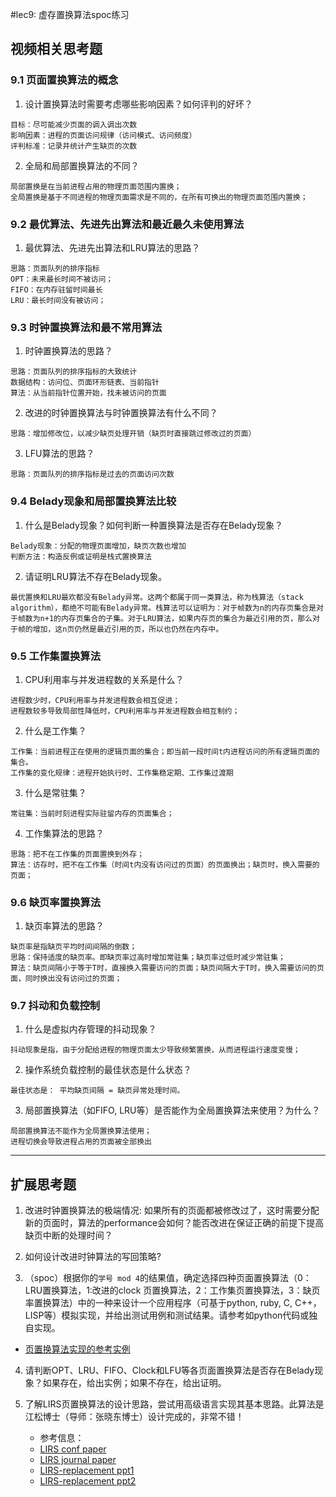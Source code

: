 #lec9: 虚存置换算法spoc练习

## 视频相关思考题

### 9.1 页面置换算法的概念

1. 设计置换算法时需要考虑哪些影响因素？如何评判的好坏？
```
目标：尽可能减少页面的调入调出次数
影响因素：进程的页面访问规律（访问模式、访问频度）
评判标准：记录并统计产生缺页的次数
```

2. 全局和局部置换算法的不同？
```
局部置换是在当前进程占用的物理页面范围内置换；
全局置换是基于不同进程的物理页面需求是不同的，在所有可换出的物理页面范围内置换；
```

### 9.2 最优算法、先进先出算法和最近最久未使用算法

1. 最优算法、先进先出算法和LRU算法的思路？
```
思路：页面队列的排序指标
OPT：未来最长时间不被访问；
FIFO：在内存驻留时间最长
LRU：最长时间没有被访问；
```

### 9.3 时钟置换算法和最不常用算法

1. 时钟置换算法的思路？
```
思路：页面队列的排序指标的大致统计
数据结构：访问位、页面环形链表、当前指针
算法：从当前指针位置开始，找未被访问的页面
```

2. 改进的时钟置换算法与时钟置换算法有什么不同？
```
思路：增加修改位，以减少缺页处理开销（缺页时直接跳过修改过的页面）
```

3. LFU算法的思路？
```
思路：页面队列的排序指标是过去的页面访问次数
```

### 9.4 Belady现象和局部置换算法比较

1. 什么是Belady现象？如何判断一种置换算法是否存在Belady现象？
```
Belady现象：分配的物理页面增加，缺页次数也增加
判断方法：构造反例或证明是栈式置换算法
```

2. 请证明LRU算法不存在Belady现象。
```
最优置换和LRU最欢都没有Belady异常。这两个都属于同一类算法，称为栈算法（stack algorithm），都绝不可能有Belady异常。栈算法可以证明为：对于帧数为n的内存页集合是对于帧数为n+1的内存页集合的子集。对于LRU算法，如果内存页的集合为最近引用的页，那么对于帧的增加，这n页仍然是最近引用的页，所以也仍然在内存中。
```

### 9.5 工作集置换算法

1. CPU利用率与并发进程数的关系是什么？
```
进程数少时，CPU利用率与并发进程数会相互促进；
进程数较多导致局部性降低时，CPU利用率与并发进程数会相互制约；
```

2. 什么是工作集？
```
工作集：当前进程正在使用的逻辑页面的集合；即当前一段时间t内进程访问的所有逻辑页面的集合。
工作集的变化规律：进程开始执行时、工作集稳定期、工作集过渡期
```

3. 什么是常驻集？
```
常驻集：当前时刻进程实际驻留内存的页面集合；
```

4. 工作集算法的思路？
```
思路：把不在工作集的页面置换到外存；
算法：访存时，把不在工作集（时间t内没有访问过的页面）的页面换出；缺页时，换入需要的页面；
```

### 9.6 缺页率置换算法

1. 缺页率算法的思路？
```
缺页率是指缺页平均时间间隔的倒数；
思路：保持适度的缺页率。即缺页率过高时增加常驻集；缺页率过低时减少常驻集；
算法：缺页间隔小于等于T时，直接换入需要访问的页面；缺页间隔大于T时，换入需要访问的页面，同时换出没有访问过的页面；
```

### 9.7 抖动和负载控制

1. 什么是虚拟内存管理的抖动现象？

```
抖动现象是指，由于分配给进程的物理页面太少导致频繁置换，从而进程运行速度变慢；
```

2. 操作系统负载控制的最佳状态是什么状态？
```
最佳状态是： 平均缺页间隔 = 缺页异常处理时间。
```

3. 局部置换算法（如FIFO, LRU等）是否能作为全局置换算法来使用？为什么？
```
局部置换算法不能作为全局置换算法使用；
进程切换会导致进程占用的页面被全部换出
```

----

## 扩展思考题

1.  改进时钟置换算法的极端情况: 如果所有的页面都被修改过了，这时需要分配新的页面时，算法的performance会如何？能否改进在保证正确的前提下提高缺页中断的处理时间？

2.  如何设计改进时钟算法的写回策略?

3. （spoc）根据你的`学号 mod 4`的结果值，确定选择四种页面置换算法（0：LRU置换算法，1:改进的clock 页置换算法，2：工作集页置换算法，3：缺页率置换算法）中的一种来设计一个应用程序（可基于python, ruby, C, C++，LISP等）模拟实现，并给出测试用例和测试结果。请参考如python代码或独自实现。
 - [页置换算法实现的参考实例](https://github.com/chyyuu/ucore_lab/blob/master/related_info/lab3/page-replacement-policy.py)     

4. 请判断OPT、LRU、FIFO、Clock和LFU等各页面置换算法是否存在Belady现象？如果存在，给出实例；如果不存在，给出证明。

5. 了解LIRS页置换算法的设计思路，尝试用高级语言实现其基本思路。此算法是江松博士（导师：张晓东博士）设计完成的，非常不错！
	- 参考信息：
 	- [LIRS conf paper](http://www.ece.eng.wayne.edu/~sjiang/pubs/papers/jiang02_LIRS.pdf)
	 - [LIRS journal paper](http://www.ece.eng.wayne.edu/~sjiang/pubs/papers/jiang05_LIRS.pdf)
	 - [LIRS-replacement ppt1](http://dragonstar.ict.ac.cn/course_09/XD_Zhang/(6)-LIRS-replacement.pdf)
	 - [LIRS-replacement ppt2](http://www.ece.eng.wayne.edu/~sjiang/Projects/LIRS/sig02.ppt)
